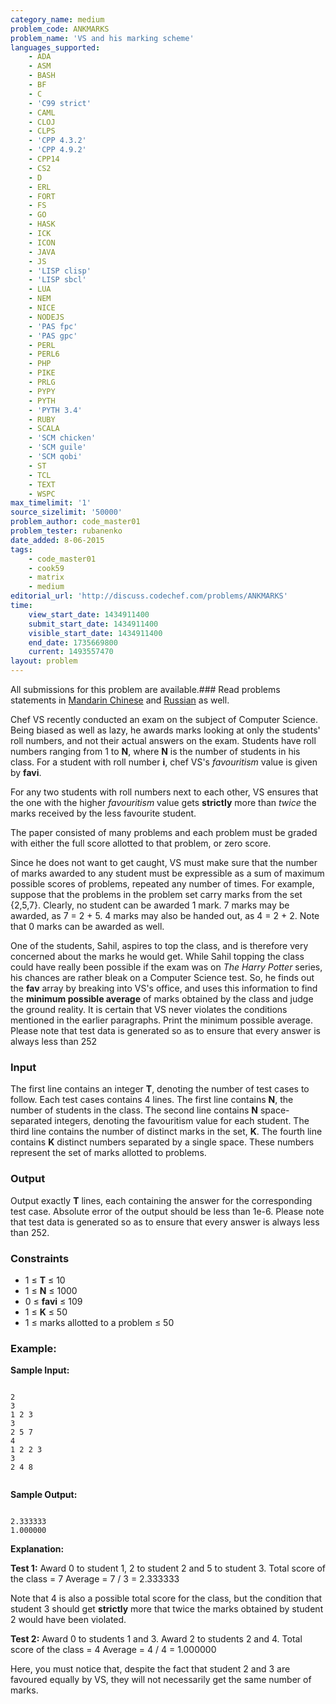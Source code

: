 ```yaml
---
category_name: medium
problem_code: ANKMARKS
problem_name: 'VS and his marking scheme'
languages_supported:
    - ADA
    - ASM
    - BASH
    - BF
    - C
    - 'C99 strict'
    - CAML
    - CLOJ
    - CLPS
    - 'CPP 4.3.2'
    - 'CPP 4.9.2'
    - CPP14
    - CS2
    - D
    - ERL
    - FORT
    - FS
    - GO
    - HASK
    - ICK
    - ICON
    - JAVA
    - JS
    - 'LISP clisp'
    - 'LISP sbcl'
    - LUA
    - NEM
    - NICE
    - NODEJS
    - 'PAS fpc'
    - 'PAS gpc'
    - PERL
    - PERL6
    - PHP
    - PIKE
    - PRLG
    - PYPY
    - PYTH
    - 'PYTH 3.4'
    - RUBY
    - SCALA
    - 'SCM chicken'
    - 'SCM guile'
    - 'SCM qobi'
    - ST
    - TCL
    - TEXT
    - WSPC
max_timelimit: '1'
source_sizelimit: '50000'
problem_author: code_master01
problem_tester: rubanenko
date_added: 8-06-2015
tags:
    - code_master01
    - cook59
    - matrix
    - medium
editorial_url: 'http://discuss.codechef.com/problems/ANKMARKS'
time:
    view_start_date: 1434911400
    submit_start_date: 1434911400
    visible_start_date: 1434911400
    end_date: 1735669800
    current: 1493557470
layout: problem
---
```

All submissions for this problem are available.###  Read problems statements in [Mandarin Chinese](http://www.codechef.com/download/translated/COOK59/mandarin/ANKMARKS.pdf) and [Russian](http://www.codechef.com/download/translated/COOK59/russian/ANKMARKS.pdf) as well.

Chef VS recently conducted an exam on the subject of Computer Science. Being biased as well as lazy, he awards marks looking at only the students' roll numbers, and not their actual answers on the exam. Students have roll numbers ranging from 1 to **N**, where **N** is the number of students in his class. For a student with roll number **i**, chef VS's _favouritism_ value is given by **favi**.

For any two students with roll numbers next to each other, VS ensures that the one with the higher _favouritism_ value gets **strictly** more than _twice_ the marks received by the less favourite student.

The paper consisted of many problems and each problem must be graded with either the full score allotted to that problem, or zero score.

Since he does not want to get caught, VS must make sure that the number of marks awarded to any student must be expressible as a sum of maximum possible scores of problems, repeated any number of times. For example, suppose that the problems in the problem set carry marks from the set {2,5,7}. Clearly, no student can be awarded 1 mark. 7 marks may be awarded, as 7 = 2 + 5. 4 marks may also be handed out, as 4 = 2 + 2. Note that 0 marks can be awarded as well.

One of the students, Sahil, aspires to top the class, and is therefore very concerned about the marks he would get. While Sahil topping the class could have really been possible if the exam was on _The Harry Potter_ series, his chances are rather bleak on a Computer Science test. So, he finds out the **fav** array by breaking into VS's office, and uses this information to find the **minimum possible average** of marks obtained by the class and judge the ground reality. It is certain that VS never violates the conditions mentioned in the earlier paragraphs. Print the minimum possible average. Please note that test data is generated so as to ensure that every answer is always less than 252

### Input

The first line contains an integer **T**, denoting the number of test cases to follow.
Each test cases contains 4 lines.
The first line contains **N**, the number of students in the class.
The second line contains **N** space-separated integers, denoting the favouritism value for each student.
The third line contains the number of distinct marks in the set, **K**.
The fourth line contains **K** distinct numbers separated by a single space. These numbers represent the set of marks allotted to problems.

### Output

Output exactly **T** lines, each containing the answer for the corresponding test case. Absolute error of the output should be less than 1e-6. Please note that test data is generated so as to ensure that every answer is always less than 252.

### Constraints

- 1 ≤ **T** ≤ 10
- 1 ≤ **N** ≤ 1000
- 0 ≤ **favi** ≤ 109
- 1 ≤ **K** ≤ 50
- 1 ≤ marks allotted to a problem ≤ 50

### Example:

**Sample Input:**

```

2
3
1 2 3
3
2 5 7
4
1 2 2 3
3
2 4 8


```
**Sample Output:**

```

2.333333
1.000000

```
**Explanation:**

**Test 1:**
Award 0 to student 1, 2 to student 2 and 5 to student 3.
Total score of the class = 7
Average = 7 / 3 = 2.333333

Note that 4 is also a possible total score for the class, but the condition that student 3 should get **strictly** more that twice the marks obtained by student 2 would have been violated.

**Test 2:**
Award 0 to students 1 and 3. Award 2 to students 2 and 4.
Total score of the class = 4
Average = 4 / 4 = 1.000000

Here, you must notice that, despite the fact that student 2 and 3 are favoured equally by VS, they will not necessarily get the same number of marks.